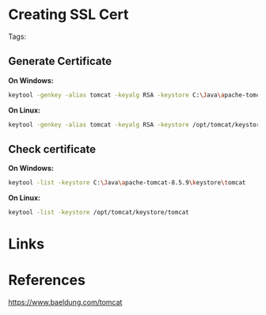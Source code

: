 # Creating SSL Cert
Tags: 

## Generate Certificate
**On Windows:**
```bash
keytool -genkey -alias tomcat -keyalg RSA -keystore C:\Java\apache-tomcat-8.5.9\keystore\tomcat
```

**On Linux:**
```bash
keytool -genkey -alias tomcat -keyalg RSA -keystore /opt/tomcat/keystore/tomcat
```

## Check certificate 
**On Windows:**
```bash
keytool -list -keystore C:\Java\apache-tomcat-8.5.9\keystore\tomcat
```

**On Linux:**
```bash
keytool -list -keystore /opt/tomcat/keystore/tomcat
```


# Links

# References
https://www.baeldung.com/tomcat